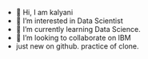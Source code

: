 - 👋 Hi, I am kalyani
- 👀 I’m interested in Data Scientist
- 🌱 I’m currently learning Data Science.
- 💞️ I’m looking to collaborate on IBM
-   just new on github.
practice of clone.


